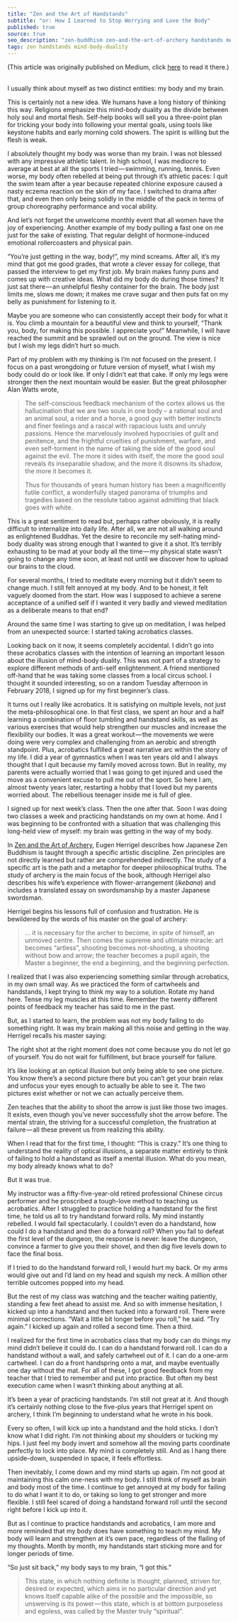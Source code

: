 ```yaml
---
title: "Zen and the Art of Handstands"
subtitle: "or: How I Learned to Stop Worrying and Love the Body"
published: true
source: true
seo_description: "zen-buddhism zen-and-the-art-of-archery handstands meditation"
tags: zen handstands mind-body-duality
---
```

<p class="source">
(This article was originally published on Medium, click <a href="https://medium.com/@vivqu/zen-and-the-art-of-handstands-3a5b1ce3f25a" target="_blank">here</a> to read it there.)
</p>
<br>
I usually think about myself as two distinct entities: my body and my brain.

This is certainly not a new idea. We humans have a long history of thinking this way. Religions emphasize this mind-body duality as the divide between holy soul and mortal flesh. Self-help books will sell you a three-point plan for tricking your body into following your mental goals, using tools like keystone habits and early morning cold showers. The spirit is willing but the flesh is weak.

I absolutely thought my body was worse than my brain. I was not blessed with any impressive athletic talent. In high school, I was mediocre to average at best at all the sports I tried — swimming, running, tennis. Even worse, my body often rebelled at being put through it’s athletic paces: I quit the swim team after a year because repeated chlorine exposure caused a nasty eczema reaction on the skin of my face. I switched to drama after that, and even then only being solidly in the middle of the pack in terms of group choreography performance and vocal ability.

And let’s not forget the unwelcome monthly event that all women have the joy of experiencing. Another example of my body pulling a fast one on me just for the sake of existing. That regular delight of hormone-induced emotional rollercoasters and physical pain.

“You’re just getting in the way, body!”, my mind screams. After all, it’s my mind that got me good grades, that wrote a clever essay for college, that passed the interview to get my first job. My brain makes funny puns and comes up with creative ideas. What did my body do during those times? It just sat there — an unhelpful fleshy container for the brain. The body just limits me, slows me down; it makes me crave sugar and then puts fat on my belly as punishment for listening to it.

Maybe you are someone who can consistently accept their body for what it is. You climb a mountain for a beautiful view and think to yourself, “Thank you, body, for making this possible. I appreciate you!” Meanwhile, I will have reached the summit and be sprawled out on the ground. The view is nice but I wish my legs didn’t hurt so much.

Part of my problem with my thinking is I’m not focused on the present. I focus on a past wrongdoing or future version of myself, what I wish my body could do or look like. If only I didn’t eat that cake. If only my legs were stronger then the next mountain would be easier. But the great philosopher Alan Watts wrote,

> The self-conscious feedback mechanism of the cortex allows us the hallucination that we are two souls in one body – a rational soul and an animal soul, a rider and a horse, a good guy with better instincts and finer feelings and a rascal with rapacious lusts and unruly passions. Hence the marvelously involved hypocrisies of guilt and penitence, and the frightful cruelties of punishment, warfare, and even self-torment in the name of taking the side of the good soul against the evil. The more it sides with itself, the more the good soul reveals its inseparable shadow, and the more it disowns its shadow, the more it becomes it.
>
> Thus for thousands of years human history has been a magnificently futile conflict, a wonderfully staged panorama of triumphs and tragedies based on the resolute taboo against admitting that black goes with white.

This is a great sentiment to read but, perhaps rather obviously, it is really difficult to internalize into daily life. After all, we are not all walking around as enlightened Buddhas. Yet the desire to reconcile my self-hating mind-body duality was strong enough that I wanted to give it a shot. It’s terribly exhausting to be mad at your body all the time — my physical state wasn’t going to change any time soon, at least not until we discover how to upload our brains to the cloud.

For several months, I tried to meditate every morning but it didn’t seem to change much. I still felt annoyed at my body. And to be honest, it felt vaguely doomed from the start. How was I supposed to achieve a serene acceptance of a unified self if I wanted it very badly and viewed meditation as a deliberate means to that end?

Around the same time I was starting to give up on meditation, I was helped from an unexpected source: I started taking acrobatics classes.

Looking back on it now, it seems completely accidental. I didn’t go into these acrobatics classes with the intention of learning an important lesson about the illusion of mind-body duality. This was not part of a strategy to explore different methods of anti-self enlightenment. A friend mentioned off-hand that he was taking some classes from a local circus school. I thought it sounded interesting, so on a random Tuesday afternoon in February 2018, I signed up for my first beginner’s class.

It turns out I really like acrobatics. It is satisfying on multiple levels, not just the meta-philosophical one. In that first class, we spent an hour and a half learning a combination of floor tumbling and handstand skills, as well as various exercises that would help strengthen our muscles and increase the flexibility our bodies. It was a great workout — the movements we were doing were very complex and challenging from an aerobic and strength standpoint. Plus, acrobatics fulfilled a great narrative arc within the story of my life. I did a year of gymnastics when I was ten years old and I always thought that I quit because my family moved across town. But in reality, my parents were actually worried that I was going to get injured and used the move as a convenient excuse to pull me out of the sport. So here I am, almost twenty years later, restarting a hobby that I loved but my parents worried about. The rebellious teenager inside me is full of glee.

I signed up for next week’s class. Then the one after that. Soon I was doing two classes a week and practicing handstands on my own at home. And I was beginning to be confronted with a situation that was challenging this long-held view of myself: my brain was getting in the way of my body.

In [Zen and the Art of Archery](https://www.amazon.com/dp/B078WH2DJ5/ref=dp-kindle-redirect?_encoding=UTF8&btkr=1), Eugen Herrigel describes how Japanese Zen Buddhism is taught through a specific artistic discipline. Zen principles are not directly learned but rather are comprehended indirectly. The study of a specific art is the path and a metaphor for deeper philosophical truths. The study of archery is the main focus of the book, although Herrigel also describes his wife’s experience with flower-arrangement (*ikebana*) and includes a translated essay on swordsmanship by a master Japanese swordsman.

Herrigel begins his lessons full of confusion and frustration. He is bewildered by the words of his master on the goal of archery:

> ... it is necessary for the archer to become, in spite of himself, an unmoved centre. Then comes the supreme and ultimate miracle: art becomes “artless”, shooting becomes not-shooting, a shooting without bow and arrow; the teacher becomes a pupil again, the Master a beginner, the end a beginning, and the beginning perfection.

I realized that I was also experiencing something similar through acrobatics, in my own small way. As we practiced the form of cartwheels and handstands, I kept trying to think my way to a solution. Rotate my hand here. Tense my leg muscles at this time. Remember the twenty different points of feedback my teacher has said to me in the past.

But, as I started to learn, the problem was not my body failing to do something right. It was my brain making all this noise and getting in the way. Herrigel recalls his master saying:

<p class="large-quote">The right shot at the right moment does not come because you do not let go of yourself. You do not wait for fulfillment, but brace yourself for failure.</p>

It’s like looking at an optical illusion but only being able to see one picture. You know there’s a second picture there but you can’t get your brain relax and unfocus your eyes enough to actually be able to see it. The two pictures exist whether or not we can actually perceive them.

Zen teaches that the ability to shoot the arrow is just like those two images. It exists, even though you’ve never successfully shot the arrow before. The mental strain, the striving for a successful completion, the frustration at failure — all these prevent us from realizing this ability.

When I read that for the first time, I thought: “This is crazy.” It’s one thing to understand the reality of optical illusions, a separate matter entirely to think of failing to hold a handstand as itself a mental illusion. What do you mean, my body already knows what to do?

But it was true.

My instructor was a fifty-five-year-old retired professional Chinese circus performer and he proscribed a tough-love method to teaching us acrobatics. After I struggled to practice holding a handstand for the first time, he told us all to try handstand forward rolls. My mind instantly rebelled. I would fail spectacularly. I couldn’t even do a handstand, how could I do a handstand and then do a forward roll? When you fail to defeat the first level of the dungeon, the response is never: leave the dungeon, convince a farmer to give you their shovel, and then dig five levels down to face the final boss.

If I tried to do the handstand forward roll, I would hurt my back. Or my arms would give out and I’d land on my head and squish my neck. A million other terrible outcomes popped into my head.

But the rest of my class was watching and the teacher waiting patiently, standing a few feet ahead to assist me. And so with immense hesitation, I kicked up into a handstand and then tucked into a forward roll. There were minimal corrections. “Wait a little bit longer before you roll,” he said. “Try again.” I kicked up again and rolled a second time. Then a third.

I realized for the first time in acrobatics class that my body can do things my mind didn’t believe it could do. I can do a handstand forward roll. I can do a handstand without a wall, and safely cartwheel out of it. I can do a one-arm cartwheel. I can do a front handspring onto a mat, and maybe eventually one day without the mat. For all of these, I got good feedback from my teacher that I tried to remember and put into practice. But often my best execution came when I wasn’t thinking about anything at all.

It’s been a year of practicing handstands. I’m still not great at it. And though it’s certainly nothing close to the five-plus years that Herrigel spent on archery, I think I’m beginning to understand what he wrote in his book.

Every so often, I will kick up into a handstand and the hold sticks. I don’t know what I did right. I’m not thinking about my shoulders or tucking my hips. I just feel my body invert and somehow all the moving parts coordinate perfectly to lock into place. My mind is completely still. And as I hang there upside-down, suspended in space, it feels effortless.

Then inevitably, I come down and my mind starts up again. I’m not good at maintaining this calm one-ness with my body. I still think of myself as brain and body most of the time. I continue to get annoyed at my body for failing to do what I want it to do, or taking so long to get stronger and more flexible. I still feel scared of doing a handstand forward roll until the second right before I kick up into it.

But as I continue to practice handstands and acrobatics, I am more and more reminded that my body does have something to teach my mind. My body will learn and strengthen at it’s own pace, regardless of the flailing of my thoughts. Month by month, my handstands start sticking more and for longer periods of time.

“So just sit back,” my body says to my brain, “I got this.”

> This state, in which nothing definite is thought, planned, striven for, desired or expected, which aims in no particular direction and yet knows itself capable alike of the possible and the impossible, so unswerving is its power — this state, which is at bottom purposeless and egoless, was called by the Master truly “spiritual”.